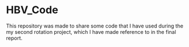 # HBV_Code
This repository was made to share some code that I have used during the my second rotation project, which I have made reference to in the final report. 
